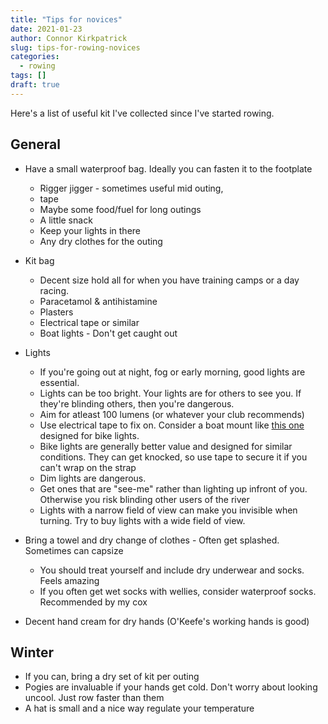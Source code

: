 ```yaml
---
title: "Tips for novices"
date: 2021-01-23
author: Connor Kirkpatrick
slug: tips-for-rowing-novices
categories:
  - rowing
tags: []
draft: true
---
```


Here's a list of useful kit I've collected since I've started rowing. 
## General

* Have a small waterproof bag. Ideally you can fasten it to the footplate
  * Rigger jigger - sometimes useful mid outing,
   * tape
  * Maybe some food/fuel for long outings
  * A little snack
  * Keep your lights in there
  * Any dry clothes for the outing
* Kit bag
  * Decent size hold all for when you have training camps or a day racing.
  * Paracetamol & antihistamine
  * Plasters
  * Electrical tape or similar
  * Boat lights - Don't get caught out
* Lights
  * If you're going out at night, fog or early morning, good lights are essential. 
  * Lights can be too bright. Your lights are for others to see you. If they're blinding others, then you're dangerous.
  * Aim for atleast 100 lumens (or whatever your club recommends)
  * Use electrical tape to fix on. Consider a boat mount like [this one](https://theflyingboatman.co.uk/product/stern-light-mount/) designed for bike lights. 
  * Bike lights are generally better value and designed for similar conditions. They can get knocked, so use tape to secure it if you can't wrap on the strap
  * Dim lights are dangerous. 
  * Get ones that are "see-me" rather than lighting up infront of you. Otherwise you risk blinding other users of the river
  * Lights with a narrow field of view can make you invisible when turning. Try to buy lights with a wide field of view.


* Bring a towel and dry change of clothes - Often get splashed. Sometimes can capsize
  * You should treat yourself and include dry underwear and socks. Feels amazing
  * If you often get wet socks with wellies, consider waterproof socks. Recommended by my cox
* Decent hand cream for dry hands (O'Keefe's working hands is good)




## Winter

* If you can, bring a dry set of kit per outing
* Pogies are invaluable if your hands get cold. Don't worry about looking uncool. Just row faster than them
* A hat is small and a nice way regulate your temperature

